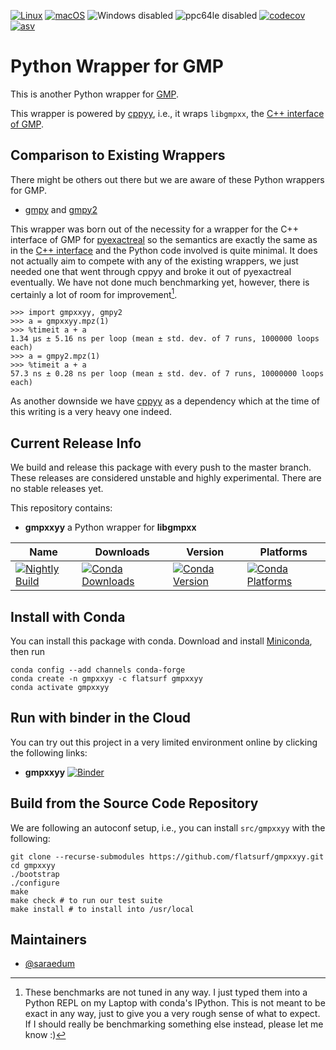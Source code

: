 [![Linux](https://dev.azure.com/flatsurf/conda/_apis/build/status/flatsurf.gmpxxyy?branchName=master&jobName=linux&configuration=linux%20linux_build_flavour)](https://dev.azure.com/flatsurf/conda/_build/latest?definitionId=&branchName=master)
[![macOS](https://dev.azure.com/flatsurf/conda/_apis/build/status/flatsurf.gmpxxyy?branchName=master&jobName=osx&configuration=osx%20osx_build_flavour)](https://dev.azure.com/flatsurf/conda/_build/latest?definitionId=&branchName=master)
![Windows disabled](https://img.shields.io/badge/Windows-disabled-lightgrey.svg)
![ppc64le disabled](https://img.shields.io/badge/ppc64le-disabled-lightgrey.svg)
[![codecov](https://codecov.io/gh/flatsurf/gmpxxyy/branch/master/graph/badge.svg)](https://codecov.io/gh/flatsurf/gmpxxyy)
[![asv](http://img.shields.io/badge/benchmarked%20by-asv-blue.svg?style=flat)](https://flatsurf.github.io/gmpxxyy-asv/)

# Python Wrapper for GMP

This is another Python wrapper for [GMP](https://gmplib.org/).

This wrapper is powered by [cppyy](https://cppyy.readthedocs.io/), i.e., it wraps `libgmpxx`, the [C++ interface of GMP](https://gmplib.org/manual/C_002b_002b-Class-Interface.html#C_002b_002b-Class-Interface).

## Comparison to Existing Wrappers

There might be others out there but we are aware of these Python wrappers for GMP.

* [gmpy](https://pypi.org/project/gmpy/) and [gmpy2](https://github.com/aleaxit/gmpy)

This wrapper was born out of the necessity for a wrapper for the C++ interface of GMP for [pyexactreal](https://github.com/flatsurf/exact-real) so the semantics are exactly the same as in the [C++ interface](https://gmplib.org/manual/C_002b_002b-Class-Interface.html#C_002b_002b-Class-Interface) and the Python code involved is quite minimal. It does not actually aim to compete with any of the existing wrappers, we just needed one that went through cppyy and broke it out of pyexactreal eventually. We have not done much benchmarking yet, however, there is certainly a lot of room for improvement[^benchmark].

```
>>> import gmpxxyy, gmpy2
>>> a = gmpxxyy.mpz(1)
>>> %timeit a + a
1.34 µs ± 5.16 ns per loop (mean ± std. dev. of 7 runs, 1000000 loops each)
>>> a = gmpy2.mpz(1)
>>> %timeit a + a
57.3 ns ± 0.28 ns per loop (mean ± std. dev. of 7 runs, 10000000 loops each)
```

As another downside we have [cppyy](https://cppyy.readthedocs.io/) as a dependency which at the time of this writing is a very heavy one indeed.

## Current Release Info

We build and release this package with every push to the master branch. These releases are considered unstable and highly
experimental. There are no stable releases yet.

This repository contains:

* **gmpxxyy** a Python wrapper for **libgmpxx**

| Name | Downloads | Version | Platforms |
| --- | --- | --- | --- |
| [![Nightly Build](https://img.shields.io/badge/recipe-gmpxxyy-green.svg)](https://anaconda.org/flatsurf/gmpxxyy) | [![Conda Downloads](https://img.shields.io/conda/dn/flatsurf/gmpxxyy.svg)](https://anaconda.org/flatsurf/gmpxxyy) | [![Conda Version](https://img.shields.io/conda/vn/flatsurf/gmpxxyy.svg)](https://anaconda.org/flatsurf/gmpxxyy) | [![Conda Platforms](https://img.shields.io/conda/pn/flatsurf/gmpxxyy.svg)](https://anaconda.org/flatsurf/gmpxxyy) |

## Install with Conda

You can install this package with conda. Download and install [Miniconda](https://conda.io/miniconda.html), then run

```
conda config --add channels conda-forge
conda create -n gmpxxyy -c flatsurf gmpxxyy
conda activate gmpxxyy
```

## Run with binder in the Cloud

You can try out this project in a very limited environment online by clicking the following links:

* **gmpxxyy** [![Binder](https://mybinder.org/badge_logo.svg)](https://mybinder.org/v2/gh/flatsurf/exact-real/master?filepath=binder%2FSample.gmpxxyy.ipynb)

## Build from the Source Code Repository

We are following an autoconf setup, i.e., you can install `src/gmpxxyy` with
the following:

```
git clone --recurse-submodules https://github.com/flatsurf/gmpxxyy.git
cd gmpxxyy
./bootstrap
./configure
make
make check # to run our test suite
make install # to install into /usr/local
```

## Maintainers

* [@saraedum](https://github.com/saraedum)

[^benchmark]: These benchmarks are not tuned in any way. I just typed them into a Python REPL on my Laptop with conda's IPython. This is not meant to be exact in any way, just to give you a very rough sense of what to expect. If I should really be benchmarking something else instead, please let me know :)
